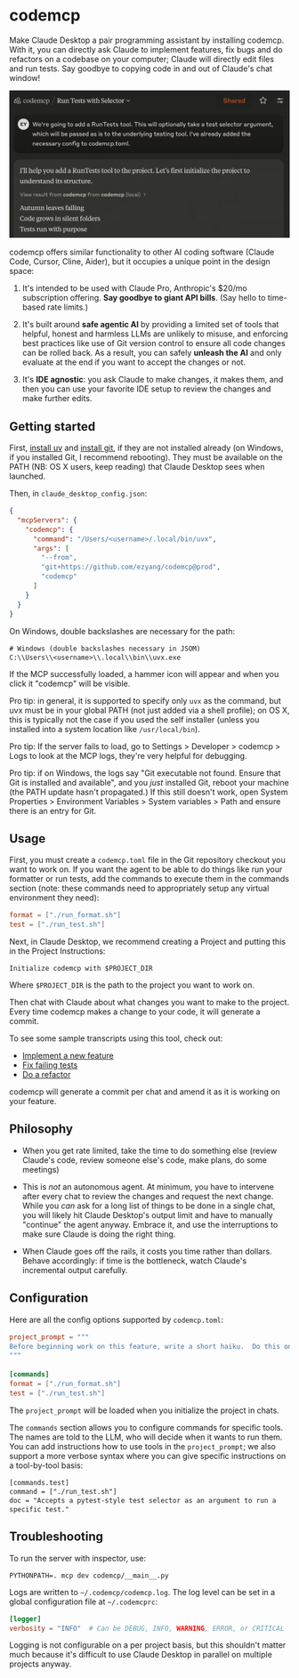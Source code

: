 # codemcp

Make Claude Desktop a pair programming assistant by installing codemcp.  With
it, you can directly ask Claude to implement features, fix bugs and do
refactors on a codebase on your computer; Claude will directly edit files and
run tests.  Say goodbye to copying code in and out of Claude's chat window!

![Screenshot of Claude Desktop with codemcp](static/screenshot.png?raw=true)

codemcp offers similar functionality to other AI coding software (Claude Code,
Cursor, Cline, Aider), but it occupies a unique point in the design space:

1. It's intended to be used with Claude Pro, Anthropic's $20/mo subscription
   offering.  **Say goodbye to giant API bills**.  (Say hello to time-based rate
   limits.)

2. It's built around **safe agentic AI** by providing a limited set of tools
   that helpful, honest and harmless LLMs are unlikely to misuse, and enforcing
   best practices like use of Git version control to ensure all code changes
   can be rolled back.  As a result, you can safely **unleash the AI** and
   only evaluate at the end if you want to accept the changes or not.

3. It's **IDE agnostic**: you ask Claude to make changes, it makes them, and
   then you can use your favorite IDE setup to review the changes and make
   further edits.

## Getting started

First, [install uv](https://docs.astral.sh/uv/getting-started/installation/)
and [install
git](https://git-scm.com/book/en/v2/Getting-Started-Installing-Git), if they
are not installed already (on Windows, if you installed Git, I recommend
rebooting).  They must be available on the PATH (NB: OS X users, keep reading)
that Claude Desktop sees when launched.

Then, in `claude_desktop_config.json`:

```json
{
  "mcpServers": {
    "codemcp": {
      "command": "/Users/<username>/.local/bin/uvx",
      "args": [
        "--from",
        "git+https://github.com/ezyang/codemcp@prod",
        "codemcp"
      ]
    }
  }
}
```

On Windows, double backslashes are necessary for the path:

```
# Windows (double backslashes necessary in JSOM)
C:\\Users\\<username>\\.local\\bin\\uvx.exe
```

If the MCP successfully loaded, a hammer icon will appear and when you click
it "codemcp" will be visible.

Pro tip: in general, it is supported to specify only `uvx` as the command, but
uvx must be in your global PATH (not just added via a shell profile); on OS X,
this is typically not the case if you used the self installer (unless you
installed into a system location like `/usr/local/bin`).

Pro tip: If the server fails to load, go to Settings > Developer > codemcp >
Logs to look at the MCP logs, they're very helpful for debugging.

Pro tip: if on Windows, the logs say "Git executable not found. Ensure that
Git is installed and available", and you *just* installed Git, reboot your
machine (the PATH update hasn't propagated.)  If this still doesn't work, open
System Properties > Environment Variables > System variables > Path and ensure
there is an entry for Git.

## Usage

First, you must create a `codemcp.toml` file in the Git repository checkout
you want to work on.  If you want the agent to be able to do things like run
your formatter or run tests, add the commands to execute them in the commands
section (note: these commands need to appropriately setup any virtual
environment they need):

```toml
format = ["./run_format.sh"]
test = ["./run_test.sh"]
```

Next, in Claude Desktop, we recommend creating a Project and putting this in
the Project Instructions:

```
Initialize codemcp with $PROJECT_DIR
```

Where `$PROJECT_DIR` is the path to the project you want to work on.

Then chat with Claude about what changes you want to make to the project.
Every time codemcp makes a change to your code, it will generate a commit.

To see some sample transcripts using this tool, check out:

- [Implement a new feature](https://claude.ai/share/a229d291-6800-4cb8-a0df-896a47602ca0)
- [Fix failing tests](https://claude.ai/share/2b7161ef-5683-4261-ad45-fabc3708f950)
- [Do a refactor](https://claude.ai/share/f005b43c-a657-43e5-ad9f-4714a5cd746f)

codemcp will generate a commit per chat and amend it as it is working on your feature.

## Philosophy

- When you get rate limited, take the time to do something else (review
  Claude's code, review someone else's code, make plans, do some meetings)

- This is *not* an autonomous agent.  At minimum, you have to intervene after
  every chat to review the changes and request the next change.  While you
  *can* ask for a long list of things to be done in a single chat, you will
  likely hit Claude Desktop's output limit and have to manually "continue" the
  agent anyway.  Embrace it, and use the interruptions to make sure Claude is
  doing the right thing.

- When Claude goes off the rails, it costs you time rather than dollars.
  Behave accordingly: if time is the bottleneck, watch Claude's incremental
  output carefully.

## Configuration

Here are all the config options supported by `codemcp.toml`:

```toml
project_prompt = """
Before beginning work on this feature, write a short haiku.  Do this only once.
"""

[commands]
format = ["./run_format.sh"]
test = ["./run_test.sh"]
```

The `project_prompt` will be loaded when you initialize the project in chats.

The `commands` section allows you to configure commands for specific tools.  The
names are told to the LLM, who will decide when it wants to run them.  You can add
instructions how to use tools in the `project_prompt`; we also support a more verbose
syntax where you can give specific instructions on a tool-by-tool basis:

```
[commands.test]
command = ["./run_test.sh"]
doc = "Accepts a pytest-style test selector as an argument to run a specific test."
```

## Troubleshooting

To run the server with inspector, use:

```
PYTHONPATH=. mcp dev codemcp/__main__.py
```

Logs are written to `~/.codemcp/codemcp.log`. The log level can be set in a global configuration file at `~/.codemcprc`:

```toml
[logger]
verbosity = "INFO"  # Can be DEBUG, INFO, WARNING, ERROR, or CRITICAL
```

Logging is not configurable on a per project basis, but this shouldn't matter
much because it's difficult to use Claude Desktop in parallel on multiple
projects anyway.
